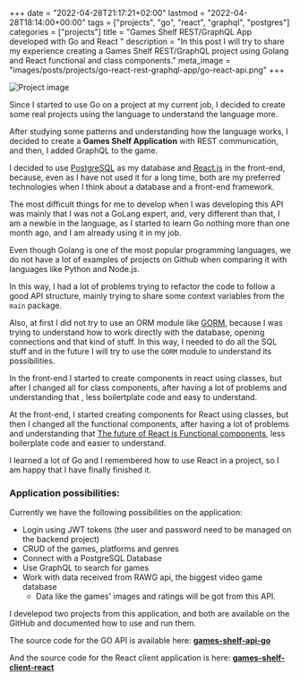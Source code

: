 +++
date = "2022-04-28T21:17:21+02:00"
lastmod = "2022-04-28T18:14:00+00:00"
tags = ["projects", "go", "react", "graphql", "postgres"]
categories = ["projects"]
title = "Games Shelf REST/GraphQL App developed with Go and React "
description = "In this post I will try to share my experience creating a Games Shelf REST/GraphQL project using Golang and React functional and class components."
meta_image = "images/posts/projects/go-react-rest-graphql-app/go-react-api.png"
+++

![Project image](/images/posts/projects/go-react-rest-graphql-app/go-react-api.png)

Since I started to use Go on a project at my current job, I decided to create some real projects using the language to understand the language more.


After studying some patterns and understanding how the language works, I decided to create a **Games Shelf Application** with REST communication, and then, I added GraphQL to the game.


I decided to use [PostgreSQL](https://www.postgresql.org/) as my database and [React.js](https://reactjs.org/) in the front-end, because, even as I have not used it for a long time, both are my preferred technologies when I think about a database and a front-end framework.

The most difficult things for me to develop when I was developing this API was mainly that I was not a GoLang expert, and, very different than that, I am a newbie in the language, as I started to learn Go nothing more than one month ago, and I am already using it in my job.

Even though Golang is one of the most popular programming languages, we do not have a lot of examples of projects on Github when comparing it with languages like Python and Node.js.


In this way, I had a lot of problems trying to refactor the code to follow a good API structure, mainly trying to share some context variables from the `main` package.

Also, at first I did not try to use an ORM module like [GORM](https://github.com/go-gorm/gorm), because I was trying to understand how to work directly with the database, opening connections and that kind of stuff. In this way, I needed to do all the SQL stuff and in the future I will try to use the `GORM` module to understand its possibilities.

In the front-end I started to create components in react using classes, but after I changed all for class components, after having a lot of problems and understanding that , less boilertplate code and easy to understand.

At the front-end, I started creating components for React using classes, but then I changed all the functional components, after having a lot of problems and understanding that [The future of React is Functional components](https://hackernoon.com/react-functional-components-are-the-future), less boilerplate code and easier to understand.

I learned a lot of Go and I remembered how to use React in a project, so I am happy that I have finally finished it.

###  Application possibilities:


Currently we  have the following possibilities on the application:

- Login using JWT tokens (the user and password need to be managed on the backend project)
- CRUD of the games, platforms and genres
- Connect with a PostgreSQL Database
- Use GraphQL to search for games
- Work with data received from RAWG api, the biggest video game database
  - Data like the games' images and ratings will be got from this API.

I develepod two projects from this application, and both are available on the GitHub and documented how to use and run them.

The source code for the GO API is available here: [**games-shelf-api-go**](https://github.com/coderade/games-shelf-api-go)

And the source code for the React client application is here: [**games-shelf-client-react**](https://github.com/coderade/games-shelf-client-react)
